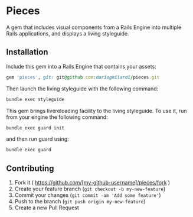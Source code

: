 # Pieces

A gem that includes visual components from a Rails Engine into multiple Rails applications, and displays a living styleguide.

## Installation

Include this gem into a Rails Engine that contains your assets:

```ruby
gem 'pieces', git: git@github.com:darioghilardi/pieces.git
```

Then launch the living styleguide with the following command:

```sh
bundle exec styleguide
```

This gem brings livereloading facility to the living styleguide. To use it, run from your engine the following command:

```sh
bundle exec guard init
```

and then run guard using:

```sh
bundle exec guard
```

## Contributing

1. Fork it ( https://github.com/[my-github-username]/pieces/fork )
2. Create your feature branch (`git checkout -b my-new-feature`)
3. Commit your changes (`git commit -am 'Add some feature'`)
4. Push to the branch (`git push origin my-new-feature`)
5. Create a new Pull Request
